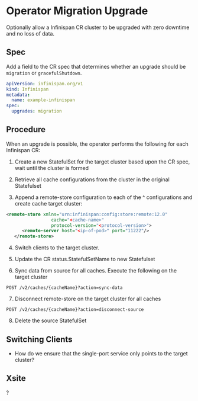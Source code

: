 # Operator Migration Upgrade
Optionally allow a Infinispan CR cluster to be upgraded with zero downtime and no loss of data.

## Spec
Add a field to the CR spec that determines whether an upgrade should be `migration` or `gracefulShutdown`.

```yaml
apiVersion: infinispan.org/v1
kind: Infinispan
metadata:
  name: example-infinispan
spec:
  upgrades: migration
```

## Procedure
When an upgrade is possible, the operator performs the following for each Infinispan CR:

1. Create a new StatefulSet for the target cluster based upon the CR spec, wait until the cluster is formed

2. Retrieve all cache configurations from the cluster in the original Statefulset

3. Append a remote-store configuration to each of the ^ configurations and create cache target cluster:

```xml
<remote-store xmlns="urn:infinispan:config:store:remote:12.0"
                 cache="<cache-name>" 
                 protocol-version="<protocol-version>"> 
      <remote-server host="<ip-of-pod>" port="11222"/> 
   </remote-store>
```

4. Switch clients to the target cluster.

5. Update the CR status.StatefulSetName to new Statefulset

6. Sync data from source for all caches. Execute the following on the target cluster

```
POST /v2/caches/{cacheName}?action=sync-data
```

7. Disconnect remote-store on the target cluster for all caches
```
POST /v2/caches/{cacheName}?action=disconnect-source
```

8. Delete the source StatefulSet

## Switching Clients
- How do we ensure that the single-port service only points to the target cluster?

## Xsite
?
